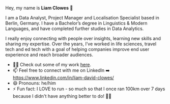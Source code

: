 Hey, my name is **Liam Clowes** 👋

I am a Data Analyst, Project Manager and Localisation Specialist based in Berlin, Germany. I have a Bachelor’s degree in Linguistics & Modern Languages, and have completed further studies in Data Analytics.

I really enjoy connecting with people over insights, learning new skills and sharing my expertise. Over the years, I’ve worked in life sciences, travel tech and ed tech with a goal of helping companies improve end user experience and reach broader audiences.
- 👨‍🎨 Check out some of my work [here](https://drive.google.com/drive/folders/1LgIVYG4ujrTSpbtnL3XSGxfXyPsVGYVR?usp=sharing).
- 📫 Feel free to connect with me on LinkedIn ➡️ https://www.linkedin.com/in/liam-david-clowes/
- 😄 Pronouns: he/him
- ⚡ Fun fact: I LOVE to run - so much so that I once ran 100km over 7 days because I didn't have anything better to do! 🏃‍♂️

<!---
liam-clowes/liam-clowes is a ✨ special ✨ repository because its `README.md` (this file) appears on your GitHub profile.
You can click the Preview link to take a look at your changes.
--->
